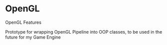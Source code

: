 # OpenGL
OpenGL Features

Prototype for wrapping OpenGL Pipeline into OOP classes, to be used in the future for my Game Engine
